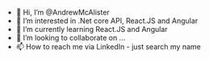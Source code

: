 - 👋 Hi, I’m @AndrewMcAlister
- 👀 I’m interested in .Net core API, React.JS and Angular 
- 🌱 I’m currently learning React.JS and Angular
- 💞️ I’m looking to collaborate on ...
- 📫 How to reach me via LinkedIn - just search my name

<!---
AndrewMcAlister/AndrewMcAlister is a ✨ special ✨ repository because its `README.md` (this file) appears on your GitHub profile.
You can click the Preview link to take a look at your changes.
--->
